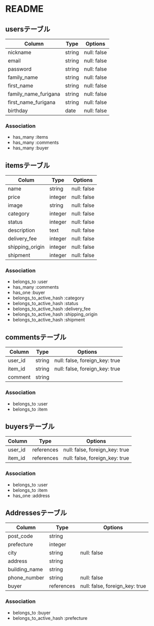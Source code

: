 # README

## usersテーブル
| Column               | Type   | Options     |
| ---------------------|--------|-------------|
| nickname             | string | null: false |
| email                | string | null: false |
| password             | string | null: false |
| family_name          | string | null: false |
| first_name           | string | null: false |
| family_name_furigana | string | null: false |
| first_name_furigana  | string | null: false |
| birthday        | date   | null: false |

### Association
- has_many :items
- has_many :comments
- has_many :buyer

## itemsテーブル
| Colum           | Type    | Options     |
|-----------------|---------|-------------|
| name            | string  | null: false |
| price           | integer | null: false |
| image           | string  | null: false |
| category        | integer | null: false |
| status          | integer | null: false |
| description     | text    | null: false |
| delivery_fee    | integer | null: false |
| shipping_origin | integer | null: false |
| shipment        | integer | null: false |

### Association
- belongs_to :user
- has_many :comments
- has_one :buyer
- belongs_to_active_hash :category
- belongs_to_active_hash :status
- belongs_to_active_hash :delivery_fee
- belongs_to_active_hash :shipping_origin
- belongs_to_active_hash :shipment

## commentsテーブル
| Column   | Type   | Options                        |
|----------|--------|--------------------------------|
| user_id  | string | null: false, foreign_key: true |
| item_id  | string | null: false, foreign_key: true |
| comment  | string |                                |

### Association
- belongs_to :user
- belongs_to :item

## buyersテーブル
| Column  | Type       | Options                        |
| --------|------------|--------------------------------|
| user_id | references | null: false, foreign_key: true |
| item_id | references | null: false, foreign_key: true |

### Association
- belongs_to :user
- belongs_to :item
- has_one :address

## Addressesテーブル
| Column        | Type       | Options                        |
| --------------|------------|--------------------------------|
| post_code     | string     |                                |
| prefecture    | integer    |                                |
| city          | string     | null: false                    |
| address       | string     |
| building_name | string     |                                |
| phone_number  | string     | null: false                    |
| buyer         | references | null: false, foreign_key: true |

### Association
- belongs_to :buyer
- belongs_to_active_hash :prefecture